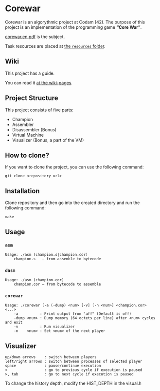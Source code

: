 # Corewar

Corewar is an algorythmic project at Codam (42). The purpose of this project is an implementation of the programming game **“Core War”**.


[corewar.en.pdf](/corewar.en.pdf) is the subject.

Task resources are placed at [the `resources` folder](/sresources/).

## Wiki

This project has a guide.

You can read it [at the wiki-pages](../../wiki/).

## Project Structure

This project consists of five parts:

* Champion
* Assembler
* Disassembler (Bonus)
* Virtual Machine
* Visualizer (Bonus, a part of the VM)

## How to clone?

If you want to clone the project, you can use the following command:

```
git clone <repository url>
```

## Installation

Clone repository and then go into the created directory and run the following command:

```
make
```

## Usage

### `asm`

```
Usage: ./asm (champion.s|champion.cor)
    champion.s   — from assemble to bytecode
```

### `dasm`

```
Usage: ./asm (champion.cor)
    champion.cor — from bytecode to assemble
```

### `corewar`

```
Usage: ./corewar [-a (-dump) <num> [-v] [-n <num>] <champion.cor> <...>
    -a          : Print output from "aff" (Default is off)
    -dump <num> : Dump memory (64 octets per line) after <num> cycles and exit
    -v          : Run visualizer
    -n    <num> : Set <num> of the next player
```

## Visualizer

    up/down arrows    : switch between players
    left/right arrows : switch between processes of selected player
    space             : pause/continue execution
    <                 : go to previous cycle if execution is paused
    >, tab            : go to next cycle if execution is paused

To change the history depth, modify the HIST_DEPTH in the visual.h

